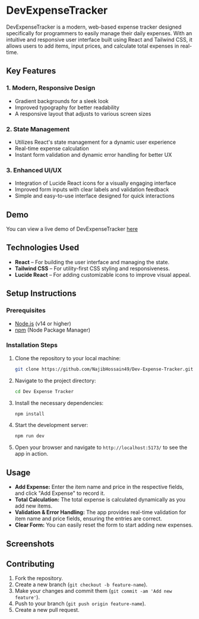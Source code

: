 # DevExpenseTracker

DevExpenseTracker is a modern, web-based expense tracker designed specifically for programmers to easily manage their daily expenses. With an intuitive and responsive user interface built using React and Tailwind CSS, it allows users to add items, input prices, and calculate total expenses in real-time.

## Key Features

### 1. **Modern, Responsive Design**
   - Gradient backgrounds for a sleek look
   - Improved typography for better readability
   - A responsive layout that adjusts to various screen sizes

### 2. **State Management**
   - Utilizes React's state management for a dynamic user experience
   - Real-time expense calculation
   - Instant form validation and dynamic error handling for better UX

### 3. **Enhanced UI/UX**
   - Integration of Lucide React icons for a visually engaging interface
   - Improved form inputs with clear labels and validation feedback
   - Simple and easy-to-use interface designed for quick interactions

## Demo

You can view a live demo of DevExpenseTracker [here](#)

## Technologies Used
- **React** – For building the user interface and managing the state.
- **Tailwind CSS** – For utility-first CSS styling and responsiveness.
- **Lucide React** – For adding customizable icons to improve visual appeal.

## Setup Instructions

### Prerequisites
- [Node.js](https://nodejs.org/) (v14 or higher)
- [npm](https://www.npmjs.com/) (Node Package Manager)

### Installation Steps

1. Clone the repository to your local machine:
   ```bash
   git clone https://github.com/NajibHossain49/Dev-Expense-Tracker.git
   ```

2. Navigate to the project directory:
   ```bash
   cd Dev Expense Tracker
   ```

3. Install the necessary dependencies:
   ```bash
   npm install
   ```

4. Start the development server:
   ```bash
   npm run dev
   ```

5. Open your browser and navigate to `http://localhost:5173/` to see the app in action.

## Usage

- **Add Expense:** Enter the item name and price in the respective fields, and click "Add Expense" to record it.
- **Total Calculation:** The total expense is calculated dynamically as you add new items.
- **Validation & Error Handling:** The app provides real-time validation for item name and price fields, ensuring the entries are correct.
- **Clear Form:** You can easily reset the form to start adding new expenses.

## Screenshots



## Contributing

1. Fork the repository.
2. Create a new branch (`git checkout -b feature-name`).
3. Make your changes and commit them (`git commit -am 'Add new feature'`).
4. Push to your branch (`git push origin feature-name`).
5. Create a new pull request.
